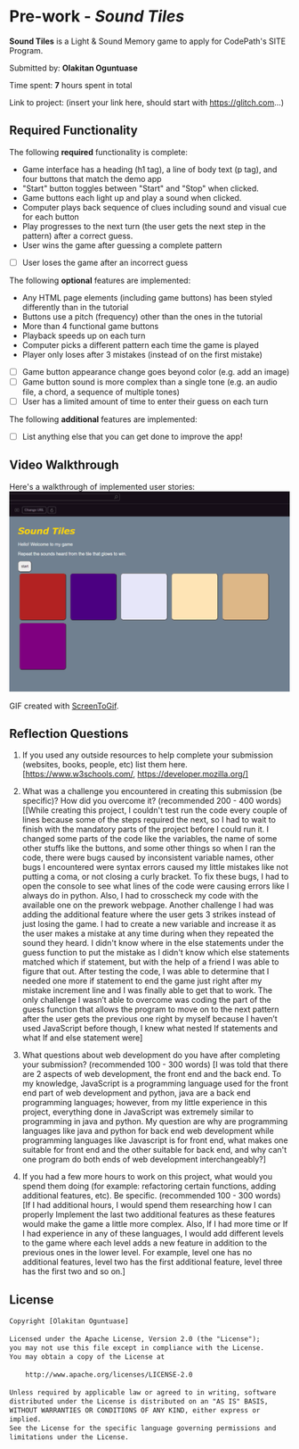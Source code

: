 # Pre-work - *Sound Tiles*

**Sound Tiles** is a Light & Sound Memory game to apply for CodePath's SITE Program. 

Submitted by: **Olakitan Oguntuase**

Time spent: **7** hours spent in total

Link to project: (insert your link here, should start with https://glitch.com...)

## Required Functionality

The following **required** functionality is complete:

*  Game interface has a heading (h1 tag), a line of body text (p tag), and four buttons that match the demo app
*  "Start" button toggles between "Start" and "Stop" when clicked. 
*  Game buttons each light up and play a sound when clicked. 
*  Computer plays back sequence of clues including sound and visual cue for each button
*  Play progresses to the next turn (the user gets the next step in the pattern) after a correct guess. 
*  User wins the game after guessing a complete pattern
* [ ] User loses the game after an incorrect guess

The following **optional** features are implemented:

*  Any HTML page elements (including game buttons) has been styled differently than in the tutorial
*  Buttons use a pitch (frequency) other than the ones in the tutorial
*  More than 4 functional game buttons
*  Playback speeds up on each turn
*  Computer picks a different pattern each time the game is played
*  Player only loses after 3 mistakes (instead of on the first mistake)
* [ ] Game button appearance change goes beyond color (e.g. add an image)
* [ ] Game button sound is more complex than a single tone (e.g. an audio file, a chord, a sequence of multiple tones)
* [ ] User has a limited amount of time to enter their guess on each turn

The following **additional** features are implemented:

- [ ] List anything else that you can get done to improve the app!

## Video Walkthrough

Here's a walkthrough of implemented user stories:
<img src = 'https://github.com/olakt-ogun/Sound-Tiles-game/blob/main/sound_tiles.gif' title='Video Walkthrough' width=' ' alt='Video Walkthrough' />

GIF created with [ScreenToGif](https://www.screentogif.com/).


## Reflection Questions
1. If you used any outside resources to help complete your submission (websites, books, people, etc) list them here. 
[https://www.w3schools.com/, https://developer.mozilla.org/]

2. What was a challenge you encountered in creating this submission (be specific)? How did you overcome it? (recommended 200 - 400 words) 
[[While creating this project, I couldn't test run the code every couple of lines  because some of  the steps required the next, so I had to wait to finish with the mandatory parts of the project before I could run it. I changed some parts of the code like the variables, the name of some other stuffs like the buttons, and some other things so when I ran the code, there were bugs caused by inconsistent variable names, other bugs I encountered were syntax errors caused my little mistakes like not putting a coma, or not closing a curly bracket. To fix these bugs, I had to open the console to see what lines of the code were causing errors like I always do in python. Also, I had to crosscheck my code with the available one on the prework webpage. Another challenge I had was adding the additional feature where the user gets 3 strikes instead of just losing the game. I had to create a new variable and increase it as the user makes a mistake at any time during when they repeated the sound they heard. I didn't know where in the else statements under the guess function to put the mistake as I didn't know which else statements matched which if statement, but with the help of a friend I was able to figure that out. After testing the code, I was able to determine that I needed one more if statement to end the game just right after my mistake increment line and I was finally able to get that to work. The only challenge I wasn’t able to overcome was coding the part of the guess function that allows the program to move on to the next pattern after the user gets the previous one right by myself because I haven’t used JavaScript before though, I knew what nested If statements and what If and else statement were]

3. What questions about web development do you have after completing your submission? (recommended 100 - 300 words) 
[I was told that there are 2 aspects of web development, the front end and the back end. To my knowledge, JavaScript is a programming language used for the front end part of web development and python, java are a back end programming languages; however, from my little experience in this project, everything done in JavaScript was extremely similar to programming in java and python. My question are why are programming languages like java and python for back end web development while programming languages like Javascript is for front end, what makes one suitable for front end and the other suitable for back end, and why can't one program do both ends of web development interchangeably?]

4. If you had a few more hours to work on this project, what would you spend them doing (for example: refactoring certain functions, adding additional features, etc). Be specific. (recommended 100 - 300 words) 
[If I had additional hours, I would spend them researching how I can properly Implement the last two additional features as these features would make the game a little more complex. Also, If I had more time or If I had experience in any of these languages, I would add different levels to the game where each level adds a new feature in addition to the previous ones in the lower level. For example, level one has no additional features, level two has the first additional feature, level three has the first two and so on.]



## License

    Copyright [Olakitan Oguntuase]

    Licensed under the Apache License, Version 2.0 (the "License");
    you may not use this file except in compliance with the License.
    You may obtain a copy of the License at

        http://www.apache.org/licenses/LICENSE-2.0

    Unless required by applicable law or agreed to in writing, software
    distributed under the License is distributed on an "AS IS" BASIS,
    WITHOUT WARRANTIES OR CONDITIONS OF ANY KIND, either express or implied.
    See the License for the specific language governing permissions and
    limitations under the License.
